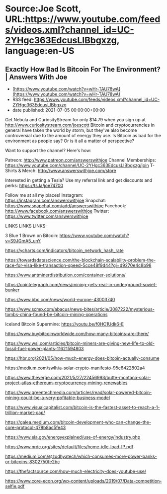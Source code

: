 # Source:Joe Scott, URL:https://www.youtube.com/feeds/videos.xml?channel_id=UC-2YHgc363EdcusLIBbgxzg, language:en-US

## Exactly How Bad Is Bitcoin For The Environment? | Answers With Joe
 - [https://www.youtube.com/watch?v=wHr-TAU78wA](https://www.youtube.com/watch?v=wHr-TAU78wA)
 - RSS feed: https://www.youtube.com/feeds/videos.xml?channel_id=UC-2YHgc363EdcusLIBbgxzg
 - date published: 2021-07-05 00:00:00+00:00

Get Nebula and CuriosityStream for only $14.79 when you sign up at http://www.curiositystream.com/joescott
Bitcoin and cryptocurrencies in general have taken the world by storm, but they've also become controversial due to the amount of energy they use. Is Bitcoin as bad for the environment as people say? Or is it all a matter of perspective?


Want to support the channel? Here's how:

Patreon: http://www.patreon.com/answerswithjoe
Channel Memberships: https://www.youtube.com/channel/UC-2YHgc363EdcusLIBbgxzg/join
T-Shirts & Merch: http://www.answerswithjoe.com/store

Interested in getting a Tesla? Use my referral link and get discounts and perks:
https://ts.la/joe74700

Follow me at all my places!
Instagram: https://instagram.com/answerswithjoe
Snapchat: https://www.snapchat.com/add/answerswithjoe
Facebook: http://www.facebook.com/answerswithjoe
Twitter: https://www.twitter.com/answerswithjoe

LINKS LINKS LINKS:

3 Blue 1 Brown on Bitcoin:
https://www.youtube.com/watch?v=S9JGmA5_unY

https://ycharts.com/indicators/bitcoin_network_hash_rate 

https://towardsdatascience.com/the-blockchain-scalability-problem-the-race-for-visa-like-transaction-speed-5cce48f9d44?gi=d9270e4c8b98

https://www.antminerdistribution.com/container-solutions/

https://cointelegraph.com/news/mining-gets-real-in-underground-soviet-bunker

https://www.bbc.com/news/world-europe-43003740

https://www.scmp.com/abacus/news-bites/article/3087222/mysterious-tombs-china-found-be-bitcoin-mining-operations

Iceland Bitcoin Supermine: https://youtu.be/f0HC1Udk6-E

https://www.buybitcoinworldwide.com/how-many-bitcoins-are-there/

https://www.wsj.com/articles/bitcoin-miners-are-giving-new-life-to-old-fossil-fuel-power-plants-11621594803

https://hbr.org/2021/05/how-much-energy-does-bitcoin-actually-consume

https://medium.com/swlh/a-solar-crypto-manifesto-95c6422802a4

https://www.theverge.com/2021/5/27/22456993/butte-montana-solar-project-atlas-ethereum-cryptocurrency-mining-renewables

https://www.greentechmedia.com/articles/read/solar-powered-bitcoin-mining-could-be-a-very-pofitable-business-model

https://www.visualcapitalist.com/bitcoin-is-the-fastest-asset-to-reach-a-1-trillion-market-cap/

https://galea.medium.com/bitcoin-development-who-can-change-the-core-protocol-478b8ac5fe43

https://www.eia.gov/energyexplained/use-of-energy/industry.php

https://www.nrdc.org/sites/default/files/home-idle-load-IP.pdf

https://medium.com/@zodhyatech/which-consumes-more-power-banks-or-bitcoins-8302750fe2bc

https://thefactsource.com/how-much-electricity-does-youtube-use/

https://www.core-econ.org/wp-content/uploads/2019/07/Data-competition-selfie.pdf

